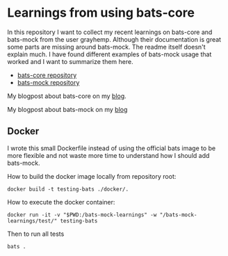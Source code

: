 # Learnings from using bats-core

In this repository I want to collect my recent learnings on bats-core and bats-mock from the user grayhemp. Although their documentation is great some parts are missing around bats-mock. The readme itself doesn't explain much. I have found different examples of bats-mock usage that worked and I want to summarize them here. 

* [bats-core repository](https://github.com/bats-core/bats-core/tree/master)
* [bats-mock repository](https://github.com/grayhemp/bats-mock)

My blogpost about bats-core on my [blog](https://blog.philippludewig.de/de/writing/lets-test-bash-scripts).

My blogpost about bats-mock on my [blog](https://blog.philippludewig.de/de/writing/lets-assert-and-stub-for-bash-scripts)

## Docker 

I wrote this small Dockerfile instead of using the official bats image to be more flexible and not waste more time to understand how I should add bats-mock. 

How to build the docker image locally from repository root:

```shell
docker build -t testing-bats ./docker/.
```

How to execute the docker container:

```shell
docker run -it -v "$PWD:/bats-mock-learnings" -w "/bats-mock-learnings/test/" testing-bats
```

Then to run all tests

```shell
bats .
```
